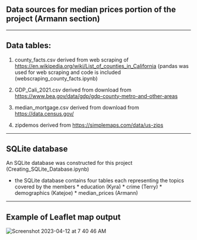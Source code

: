 ## Data sources for median prices portion of the project (Armann section)

___________________________________________________

## Data tables:
  1) county_facts.csv 
        derived from web scraping of  https://en.wikipedia.org/wiki/List_of_counties_in_California
        (pandas was used for web scraping and code is included (webscraping_county_facts.ipynb)
        
  2) GDP_Cali_2021.csv
        derived from download from https://www.bea.gov/data/gdp/gdp-county-metro-and-other-areas
  
  3) median_mortgage.csv 
        derived from download from https://data.census.gov/
        
  4) zipdemos 
        derived from https://simplemaps.com/data/us-zips

________________________________________________________________
## SQLite database
An SQLite database was constructed for this project (Creating_SQLite_Database.ipynb)
  * the SQLite database contains four tables each representing the topics covered by the members
          * education (Kyra)
          * crime (Terry)
          * demographics (Katejoe)
          * median_prices (Armann)
                       
 ________________________________________________________________
 
 ## Example of Leaflet map output
 
![Screenshot 2023-04-12 at 7 40 46 AM](https://user-images.githubusercontent.com/115322974/231493401-d46d1c0c-4bae-41a2-9c13-a4d9ee25562c.png)
